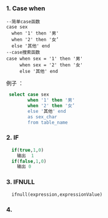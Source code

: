 ### 1. Case when

```
--简单case函数
case sex
  when '1' then '男'
  when '2' then '女’
  else '其他' end
--case搜索函数
case when sex = '1' then '男'
     when sex = '2' then '女'
     else '其他' end
```

例子 ：
```sql
 select case sex
        when '1' then '男'
        when '2' then '女’
        else '其他' end
        as sex_char
        from table_name
```        

### 2. IF
```sql
  if(true,1,0)
    输出  1
  if(false,1,0)
    输出 0  
```
### 3. IFNULL
```sql
  ifnull(expression,expressionValue)
```

### 4. 